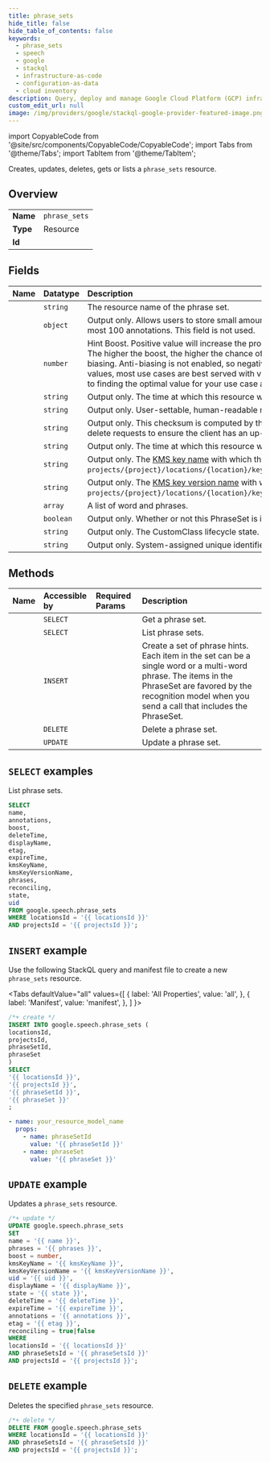 ```yaml
---
title: phrase_sets
hide_title: false
hide_table_of_contents: false
keywords:
  - phrase_sets
  - speech
  - google
  - stackql
  - infrastructure-as-code
  - configuration-as-data
  - cloud inventory
description: Query, deploy and manage Google Cloud Platform (GCP) infrastructure and resources using SQL
custom_edit_url: null
image: /img/providers/google/stackql-google-provider-featured-image.png
---
```


import CopyableCode from '@site/src/components/CopyableCode/CopyableCode';
import Tabs from '@theme/Tabs';
import TabItem from '@theme/TabItem';

Creates, updates, deletes, gets or lists a <code>phrase_sets</code> resource.

## Overview
<table><tbody>
<tr><td><b>Name</b></td><td><code>phrase_sets</code></td></tr>
<tr><td><b>Type</b></td><td>Resource</td></tr>
<tr><td><b>Id</b></td><td><CopyableCode code="google.speech.phrase_sets" /></td></tr>
</tbody></table>

## Fields
| Name | Datatype | Description |
|:-----|:---------|:------------|
| <CopyableCode code="name" /> | `string` | The resource name of the phrase set. |
| <CopyableCode code="annotations" /> | `object` | Output only. Allows users to store small amounts of arbitrary data. Both the key and the value must be 63 characters or less each. At most 100 annotations. This field is not used. |
| <CopyableCode code="boost" /> | `number` | Hint Boost. Positive value will increase the probability that a specific phrase will be recognized over other similar sounding phrases. The higher the boost, the higher the chance of false positive recognition as well. Negative boost values would correspond to anti-biasing. Anti-biasing is not enabled, so negative boost will simply be ignored. Though `boost` can accept a wide range of positive values, most use cases are best served with values between 0 (exclusive) and 20. We recommend using a binary search approach to finding the optimal value for your use case as well as adding phrases both with and without boost to your requests. |
| <CopyableCode code="deleteTime" /> | `string` | Output only. The time at which this resource was requested for deletion. This field is not used. |
| <CopyableCode code="displayName" /> | `string` | Output only. User-settable, human-readable name for the PhraseSet. Must be 63 characters or less. This field is not used. |
| <CopyableCode code="etag" /> | `string` | Output only. This checksum is computed by the server based on the value of other fields. This may be sent on update, undelete, and delete requests to ensure the client has an up-to-date value before proceeding. This field is not used. |
| <CopyableCode code="expireTime" /> | `string` | Output only. The time at which this resource will be purged. This field is not used. |
| <CopyableCode code="kmsKeyName" /> | `string` | Output only. The [KMS key name](https://cloud.google.com/kms/docs/resource-hierarchy#keys) with which the content of the PhraseSet is encrypted. The expected format is `projects/{project}/locations/{location}/keyRings/{key_ring}/cryptoKeys/{crypto_key}`. |
| <CopyableCode code="kmsKeyVersionName" /> | `string` | Output only. The [KMS key version name](https://cloud.google.com/kms/docs/resource-hierarchy#key_versions) with which content of the PhraseSet is encrypted. The expected format is `projects/{project}/locations/{location}/keyRings/{key_ring}/cryptoKeys/{crypto_key}/cryptoKeyVersions/{crypto_key_version}`. |
| <CopyableCode code="phrases" /> | `array` | A list of word and phrases. |
| <CopyableCode code="reconciling" /> | `boolean` | Output only. Whether or not this PhraseSet is in the process of being updated. This field is not used. |
| <CopyableCode code="state" /> | `string` | Output only. The CustomClass lifecycle state. This field is not used. |
| <CopyableCode code="uid" /> | `string` | Output only. System-assigned unique identifier for the PhraseSet. This field is not used. |

## Methods
| Name | Accessible by | Required Params | Description |
|:-----|:--------------|:----------------|:------------|
| <CopyableCode code="get" /> | `SELECT` | <CopyableCode code="locationsId, phraseSetsId, projectsId" /> | Get a phrase set. |
| <CopyableCode code="list" /> | `SELECT` | <CopyableCode code="locationsId, projectsId" /> | List phrase sets. |
| <CopyableCode code="create" /> | `INSERT` | <CopyableCode code="locationsId, projectsId" /> | Create a set of phrase hints. Each item in the set can be a single word or a multi-word phrase. The items in the PhraseSet are favored by the recognition model when you send a call that includes the PhraseSet. |
| <CopyableCode code="delete" /> | `DELETE` | <CopyableCode code="locationsId, phraseSetsId, projectsId" /> | Delete a phrase set. |
| <CopyableCode code="patch" /> | `UPDATE` | <CopyableCode code="locationsId, phraseSetsId, projectsId" /> | Update a phrase set. |

## `SELECT` examples

List phrase sets.

```sql
SELECT
name,
annotations,
boost,
deleteTime,
displayName,
etag,
expireTime,
kmsKeyName,
kmsKeyVersionName,
phrases,
reconciling,
state,
uid
FROM google.speech.phrase_sets
WHERE locationsId = '{{ locationsId }}'
AND projectsId = '{{ projectsId }}'; 
```

## `INSERT` example

Use the following StackQL query and manifest file to create a new <code>phrase_sets</code> resource.

<Tabs
    defaultValue="all"
    values={[
        { label: 'All Properties', value: 'all', },
        { label: 'Manifest', value: 'manifest', },
    ]
}>
<TabItem value="all">

```sql
/*+ create */
INSERT INTO google.speech.phrase_sets (
locationsId,
projectsId,
phraseSetId,
phraseSet
)
SELECT 
'{{ locationsId }}',
'{{ projectsId }}',
'{{ phraseSetId }}',
'{{ phraseSet }}'
;
```
</TabItem>
<TabItem value="manifest">

```yaml
- name: your_resource_model_name
  props:
    - name: phraseSetId
      value: '{{ phraseSetId }}'
    - name: phraseSet
      value: '{{ phraseSet }}'

```
</TabItem>
</Tabs>

## `UPDATE` example

Updates a <code>phrase_sets</code> resource.

```sql
/*+ update */
UPDATE google.speech.phrase_sets
SET 
name = '{{ name }}',
phrases = '{{ phrases }}',
boost = number,
kmsKeyName = '{{ kmsKeyName }}',
kmsKeyVersionName = '{{ kmsKeyVersionName }}',
uid = '{{ uid }}',
displayName = '{{ displayName }}',
state = '{{ state }}',
deleteTime = '{{ deleteTime }}',
expireTime = '{{ expireTime }}',
annotations = '{{ annotations }}',
etag = '{{ etag }}',
reconciling = true|false
WHERE 
locationsId = '{{ locationsId }}'
AND phraseSetsId = '{{ phraseSetsId }}'
AND projectsId = '{{ projectsId }}';
```

## `DELETE` example

Deletes the specified <code>phrase_sets</code> resource.

```sql
/*+ delete */
DELETE FROM google.speech.phrase_sets
WHERE locationsId = '{{ locationsId }}'
AND phraseSetsId = '{{ phraseSetsId }}'
AND projectsId = '{{ projectsId }}';
```
